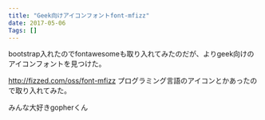 ```yaml
---
title: "Geek向けアイコンフォントfont-mfizz"
date: 2017-05-06
Tags: []
---
```


bootstrap入れたのでfontawesomeも取り入れてみたのだが、よりgeek向けのアイコンフォントを見つけた。

http://fizzed.com/oss/font-mfizz
プログラミング言語のアイコンとかあったので取り入れてみた。

みんな大好きgopherくん

